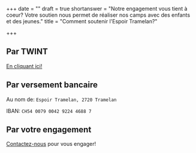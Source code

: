 +++
date = ""
draft = true
shortanswer = "Notre engagement vous tient à coeur? Votre soutien nous permet de réaliser nos camps avec des enfants et des jeunes."
title = "Comment soutenir l'Espoir Tramelan?"

+++
## Par TWINT

[En cliquant ici!](https://donate.raisenow.io/mppbq "Faire un don avec TWINT")

## Par versement bancaire

Au nom de: `Espoir Tramelan, 2720 Tramelan`

IBAN: `CH54 0079 0042 9224 4688 7`

## Par votre engagement

[Contactez-nous](https://espoir-tramelan.ch/contact/ "Contact") pour vous engager!